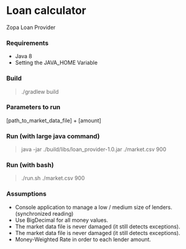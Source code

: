 # Loan calculator
Zopa Loan Provider

### Requirements
* Java 8
* Setting the JAVA_HOME Variable

### Build
>  ./gradlew build

### Parameters to run

[path_to_market_data_file] + [amount]

### Run (with large java command)
>  java -jar ./build/libs/loan_provider-1.0.jar ./market.csv 900

### Run (with bash)
>  ./run.sh ./market.csv 900

### Assumptions

* Console application to manage a low / medium size of lenders. (synchronized reading)
* Use BigDecimal for all money values.
* The market data file is never damaged (it still detects exceptions).
* The market data file is never damaged (it still detects exceptions).
* Money-Weighted Rate in order to each lender amount.